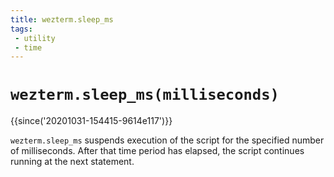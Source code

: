 ```yaml
---
title: wezterm.sleep_ms
tags:
 - utility
 - time
---
```

# `wezterm.sleep_ms(milliseconds)`

{{since('20201031-154415-9614e117')}}

`wezterm.sleep_ms` suspends execution of the script for the specified
number of milliseconds.  After that time period has elapsed, the script
continues running at the next statement.

